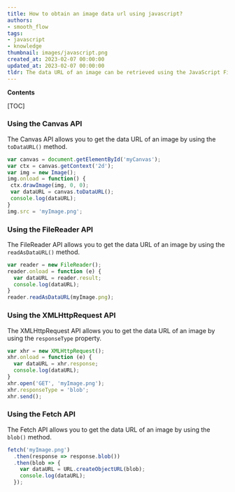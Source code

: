 ```yaml
---
title: How to obtain an image data url using javascript?
authors:
- smooth_flow
tags:
- javascript
- knowledge
thumbnail: images/javascript.png
created_at: 2023-02-07 00:00:00
updated_at: 2023-02-07 00:00:00
tldr: The data URL of an image can be retrieved using the JavaScript FileReader API.
---
```


**Contents**

[TOC]

### Using the Canvas API
The Canvas API allows you to get the data URL of an image by using the `toDataURL()` method.

```javascript
var canvas = document.getElementById('myCanvas');
var ctx = canvas.getContext('2d');
var img = new Image();
img.onload = function() {
 ctx.drawImage(img, 0, 0);
 var dataURL = canvas.toDataURL();
 console.log(dataURL);
}
img.src = 'myImage.png';
```

### Using the FileReader API
The FileReader API allows you to get the data URL of an image by using the `readAsDataURL()` method.

```javascript
var reader = new FileReader();
reader.onload = function (e) {
  var dataURL = reader.result;
  console.log(dataURL);
}
reader.readAsDataURL(myImage.png);
```

### Using the XMLHttpRequest API
The XMLHttpRequest API allows you to get the data URL of an image by using the `responseType` property.

```javascript
var xhr = new XMLHttpRequest();
xhr.onload = function (e) {
  var dataURL = xhr.response;
  console.log(dataURL);
}
xhr.open('GET', 'myImage.png');
xhr.responseType = 'blob';
xhr.send();
```

### Using the Fetch API
The Fetch API allows you to get the data URL of an image by using the `blob()` method.

```javascript
fetch('myImage.png')
  .then(response => response.blob())
  .then(blob => {
    var dataURL = URL.createObjectURL(blob);
    console.log(dataURL);
  });
```
